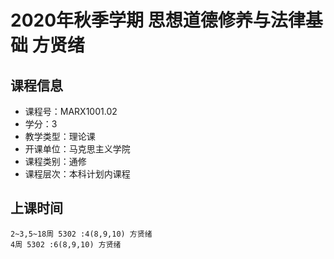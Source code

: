 # 2020年秋季学期 思想道德修养与法律基础 方贤绪






## 课程信息

- 课程号：MARX1001.02
- 学分：3
- 教学类型：理论课
- 开课单位：马克思主义学院
- 课程类别：通修
- 课程层次：本科计划内课程

## 上课时间

```
2~3,5~18周 5302 :4(8,9,10) 方贤绪
4周 5302 :6(8,9,10) 方贤绪
```

